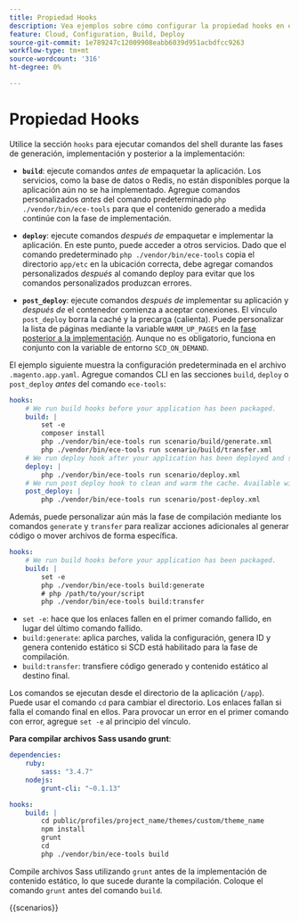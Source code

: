 ```yaml
---
title: Propiedad Hooks
description: Vea ejemplos sobre cómo configurar la propiedad hooks en el archivo de configuración de la aplicación  [!DNL Commerce] id.
feature: Cloud, Configuration, Build, Deploy
source-git-commit: 1e789247c12009908eabb6039d951acbdfcc9263
workflow-type: tm+mt
source-wordcount: '316'
ht-degree: 0%

---
```


# Propiedad Hooks

Utilice la sección `hooks` para ejecutar comandos del shell durante las fases de generación, implementación y posterior a la implementación:

- **`build`**: ejecute comandos _antes de_ empaquetar la aplicación. Los servicios, como la base de datos o Redis, no están disponibles porque la aplicación aún no se ha implementado. Agregue comandos personalizados _antes_ del comando predeterminado `php ./vendor/bin/ece-tools` para que el contenido generado a medida continúe con la fase de implementación.

- **`deploy`**: ejecute comandos _después de_ empaquetar e implementar la aplicación. En este punto, puede acceder a otros servicios. Dado que el comando predeterminado `php ./vendor/bin/ece-tools` copia el directorio `app/etc` en la ubicación correcta, debe agregar comandos personalizados _después_ al comando deploy para evitar que los comandos personalizados produzcan errores.

- **`post_deploy`**: ejecute comandos _después de_ implementar su aplicación y _después de_ el contenedor comienza a aceptar conexiones. El vínculo `post_deploy` borra la caché y la precarga (calienta). Puede personalizar la lista de páginas mediante la variable `WARM_UP_PAGES` en la [fase posterior a la implementación](../environment/variables-post-deploy.md). Aunque no es obligatorio, funciona en conjunto con la variable de entorno `SCD_ON_DEMAND`.

El ejemplo siguiente muestra la configuración predeterminada en el archivo `.magento.app.yaml`. Agregue comandos CLI en las secciones `build`, `deploy` o `post_deploy` _antes_ del comando `ece-tools`:

```yaml
hooks:
    # We run build hooks before your application has been packaged.
    build: |
        set -e
        composer install
        php ./vendor/bin/ece-tools run scenario/build/generate.xml
        php ./vendor/bin/ece-tools run scenario/build/transfer.xml
    # We run deploy hook after your application has been deployed and started.
    deploy: |
        php ./vendor/bin/ece-tools run scenario/deploy.xml
    # We run post deploy hook to clean and warm the cache. Available with ECE-Tools 2002.0.10.
    post_deploy: |
        php ./vendor/bin/ece-tools run scenario/post-deploy.xml
```

Además, puede personalizar aún más la fase de compilación mediante los comandos `generate` y `transfer` para realizar acciones adicionales al generar código o mover archivos de forma específica.

```yaml
hooks:
    # We run build hooks before your application has been packaged.
    build: |
        set -e
        php ./vendor/bin/ece-tools build:generate
        # php /path/to/your/script
        php ./vendor/bin/ece-tools build:transfer
```

- `set -e`: hace que los enlaces fallen en el primer comando fallido, en lugar del último comando fallido.
- `build:generate`: aplica parches, valida la configuración, genera ID y genera contenido estático si SCD está habilitado para la fase de compilación.
- `build:transfer`: transfiere código generado y contenido estático al destino final.

Los comandos se ejecutan desde el directorio de la aplicación (`/app`). Puede usar el comando `cd` para cambiar el directorio. Los enlaces fallan si falla el comando final en ellos. Para provocar un error en el primer comando con error, agregue `set -e` al principio del vínculo.

**Para compilar archivos Sass usando grunt**:

```yaml
dependencies:
    ruby:
        sass: "3.4.7"
    nodejs:
        grunt-cli: "~0.1.13"

hooks:
    build: |
        cd public/profiles/project_name/themes/custom/theme_name
        npm install
        grunt
        cd
        php ./vendor/bin/ece-tools build
```

Compile archivos Sass utilizando `grunt` antes de la implementación de contenido estático, lo que sucede durante la compilación. Coloque el comando `grunt` antes del comando `build`.

{{scenarios}}
